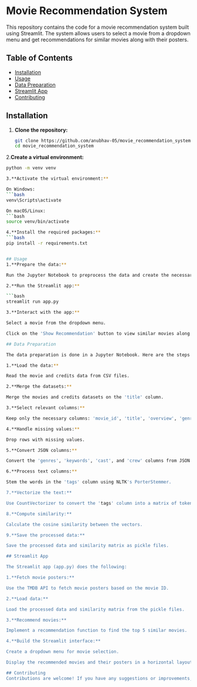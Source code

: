 # Movie Recommendation System

This repository contains the code for a movie recommendation system built using Streamlit. The system allows users to select a movie from a dropdown menu and get recommendations for similar movies along with their posters.

## Table of Contents

- [Installation](#installation)
- [Usage](#usage)
- [Data Preparation](#data-preparation)
- [Streamlit App](#streamlit-app)
- [Contributing](#contributing)

## Installation

1. **Clone the repository:**
   ```bash
   git clone https://github.com/anubhav-05/movie_recommendation_system.git
   cd movie_recommendation_system

2.**Create a virtual environment:**
   ```bash
   python -m venv venv

3.**Activate the virtual environment:**

On Windows:
   ```bash
   venv\Scripts\activate

On macOS/Linux:
   ```bash
   source venv/bin/activate

4.**Install the required packages:**
   ```bash
   pip install -r requirements.txt


## Usage
1.**Prepare the data:**

Run the Jupyter Notebook to preprocess the data and create the necessary pickle files (movie_list.pkl and similarity.pkl).

2.**Run the Streamlit app:**

   ```bash
   streamlit run app.py

3.**Interact with the app:**

Select a movie from the dropdown menu.

Click on the 'Show Recommendation' button to view similar movies along with their posters.

## Data Preparation

The data preparation is done in a Jupyter Notebook. Here are the steps involved:

1.**Load the data:**

Read the movie and credits data from CSV files.

2.**Merge the datasets:**

Merge the movies and credits datasets on the 'title' column.

3.**Select relevant columns:**

Keep only the necessary columns: 'movie_id', 'title', 'overview', 'genres', 'keywords', 'cast', 'crew'.

4.**Handle missing values:**

Drop rows with missing values.

5.**Convert JSON columns:**

Convert the 'genres', 'keywords', 'cast', and 'crew' columns from JSON strings to lists.

6.**Process text columns:**

Stem the words in the 'tags' column using NLTK's PorterStemmer.

7.**Vectorize the text:**

Use CountVectorizer to convert the 'tags' column into a matrix of token counts.

8.**Compute similarity:**

Calculate the cosine similarity between the vectors.

9.**Save the processed data:**

Save the processed data and similarity matrix as pickle files.

## Streamlit App

The Streamlit app (app.py) does the following:

1.**Fetch movie posters:**

Use the TMDB API to fetch movie posters based on the movie ID.

2.**Load data:**

Load the processed data and similarity matrix from the pickle files.

3.**Recommend movies:**

Implement a recommendation function to find the top 5 similar movies.

4.**Build the Streamlit interface:**

Create a dropdown menu for movie selection.

Display the recommended movies and their posters in a horizontal layout.

## Contributing
Contributions are welcome! If you have any suggestions or improvements, feel free to create a pull request or open an issue.
